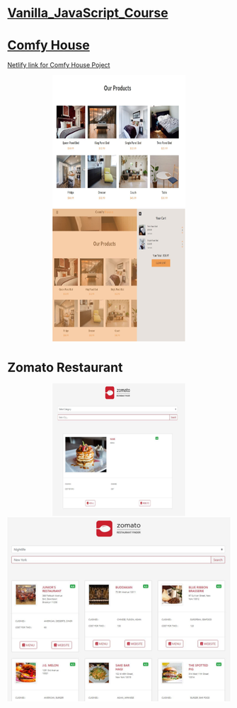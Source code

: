 # [Vanilla_JavaScript_Course](https://www.udemy.com/course/javascript-tutorial-for-beginners-w/)

# [Comfy House](https://5cffa19731496a90c3b5ef90--vanilla-js-comfy-house-project.netlify.app/) 

[Netlify link for Comfy House Poject](https://5cffa19731496a90c3b5ef90--vanilla-js-comfy-house-project.netlify.app/)

<p align = "center">
<img src="https://github.com/iizdebski/vanilla_javascript_course/blob/main/17_images/comfy_house2.JPG" width="300" height="300"> <img src="https://github.com/iizdebski/vanilla_javascript_course/blob/main/17_images/comfy_house3.JPG" width="300" height="300">
</p>

# Zomato Restaurant

<p align = "center">
<img src="https://github.com/iizdebski/vanilla_javascript_course/blob/main/17_images/zomato_restaurant1.JPG" width="300" height="300"> <img src="https://github.com/iizdebski/vanilla_javascript_course/blob/main/17_images/zomato_restaurant2.JPG">
</p>